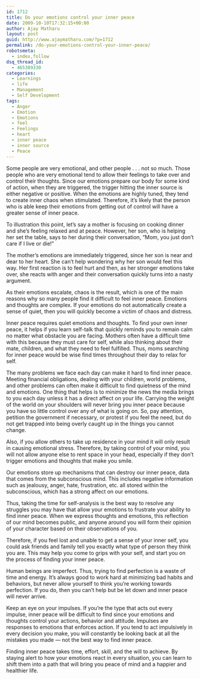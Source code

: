 ```yaml
---
id: 1712
title: Do your emotions control your inner peace
date: 2009-10-10T17:32:15+00:00
author: Ajay Matharu
layout: post
guid: http://www.ajaymatharu.com/?p=1712
permalink: /do-your-emotions-control-your-inner-peace/
robotsmeta:
  - index,follow
dsq_thread_id:
  - 465389330
categories:
  - Learnings
  - life
  - Management
  - Self Development
tags:
  - Anger
  - Emotion
  - Emotions
  - feel
  - Feelings
  - heart
  - inner peace
  - inner source
  - Peace
---
```

Some people are very emotional, and other people . . . not so much. Those people who are very emotional tend to allow their feelings to take over and control their thoughts. Since our emotions prepare our body for some kind of action, when they are triggered, the trigger hitting the inner source is either negative or positive. When the emotions are highly tuned, they tend to create inner chaos when stimulated. Therefore, it&#8217;s likely that the person who is able keep their emotions from getting out of control will have a greater sense of inner peace.

To illustration this point, let&#8217;s say a mother is focusing on cooking dinner and she&#8217;s feeling relaxed and at peace. However, her son, who is helping her set the table, says to her during their conversation, &#8220;Mom, you just don&#8217;t care if I live or die!&#8221;

The mother&#8217;s emotions are immediately triggered, since her son is near and dear to her heart. She can&#8217;t help wondering why her son would feel this way. Her first reaction is to feel hurt and then, as her stronger emotions take over, she reacts with anger and their conversation quickly turns into a nasty argument.

As their emotions escalate, chaos is the result, which is one of the main reasons why so many people find it difficult to feel inner peace. Emotions and thoughts are complex. If your emotions do not automatically create a sense of quiet, then you will quickly become a victim of chaos and distress.

Inner peace requires quiet emotions and thoughts. To find your own inner peace, it helps if you learn self-talk that quickly reminds you to remain calm no matter what obstacle you are facing. Mothers often have a difficult time with this because they must care for self, while also thinking about their mate, children, and what they need to feel fulfilled. Thus, moms searching for inner peace would be wise find times throughout their day to relax for self.

The many problems we face each day can make it hard to find inner peace. Meeting financial obligations, dealing with your children, world problems, and other problems can often make it difficult to find quietness of the mind and emotions. One thing that helps is to minimize the news the media brings to you each day unless it has a direct affect on your life. Carrying the weight of the world on your shoulders will never bring you inner peace because you have so little control over any of what is going on. So, pay attention, petition the government if necessary, or protest if you feel the need, but do not get trapped into being overly caught up in the things you cannot change.

Also, if you allow others to take up residence in your mind it will only result in causing emotional stress. Therefore, by taking control of your mind, you will not allow anyone else to rent space in your head, especially if they don&#8217;t trigger emotions and thoughts that make you smile.

Our emotions store up mechanisms that can destroy our inner peace, data that comes from the subconscious mind. This includes negative information such as jealousy, anger, hate, frustration, etc. all stored within the subconscious, which has a strong affect on our emotions.

Thus, taking the time for self-analysis is the best way to resolve any struggles you may have that allow your emotions to frustrate your ability to find inner peace. When we express thoughts and emotions, this reflection of our mind becomes public, and anyone around you will form their opinion of your character based on their observations of you.

Therefore, if you feel lost and unable to get a sense of your inner self, you could ask friends and family tell you exactly what type of person they think you are. This may help you come to grips with your self, and start you on the process of finding your inner peace.

Human beings are imperfect. Thus, trying to find perfection is a waste of time and energy. It&#8217;s always good to work hard at minimizing bad habits and behaviors, but never allow yourself to think you&#8217;re working towards perfection. If you do, then you can&#8217;t help but be let down and inner peace will never arrive.

Keep an eye on your impulses. If you&#8217;re the type that acts out every impulse, inner peace will be difficult to find since your emotions and thoughts control your actions, behavior and attitude. Impulses are responses to emotions that enforces action. If you tend to act impulsively in every decision you make, you will constantly be looking back at all the mistakes you made &#8212; not the best way to find inner peace.

Finding inner peace takes time, effort, skill, and the will to achieve. By staying alert to how your emotions react in every situation, you can learn to shift them into a path that will bring you peace of mind and a happier and healthier life.
